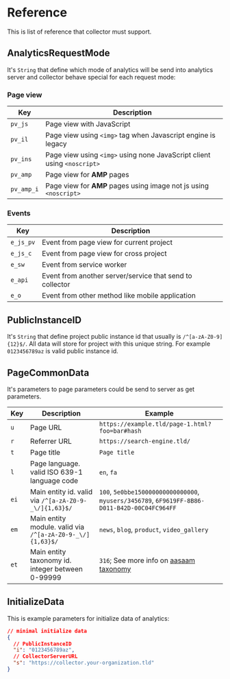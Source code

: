 # Reference

This is list of reference that collector must support.

## AnalyticsRequestMode

It's `String` that define which mode of analytics will be send into analytics server and collector behave special for each request mode:

### Page view

| Key        | Description                                                             |
| ---------- | ----------------------------------------------------------------------- |
| `pv_js`    | Page view with JavaScript                                               |
| `pv_il`    | Page view using `<img>` tag when Javascript engine is legacy            |
| `pv_ins`   | Page view using `<img>` using none JavaScript client using `<noscript>` |
| `pv_amp`   | Page view for **AMP** pages                                             |
| `pv_amp_i` | Page view for **AMP** pages using image not js using `<noscript>`       |

### Events

| Key       | Description                                              |
| --------- | -------------------------------------------------------- |
| `e_js_pv` | Event from page view for current project                 |
| `e_js_c`  | Event from page view for cross project                   |
| `e_sw`    | Event from service worker                                |
| `e_api`   | Event from another server/service that send to collector |
| `e_o`     | Event from other method like mobile application          |

## PublicInstanceID

It's `String` that define project public instance id that usually is `/^[a-zA-Z0-9]{12}$/`. All data will store for project with this unique string.
For example `0123456789az` is valid public instance id.

## PageCommonData

It's parameters to page parameters could be send to server as get parameters.

| Key  | Description                                               | Example                                                                                      |
| ---- | --------------------------------------------------------- | -------------------------------------------------------------------------------------------- |
| `u`  | Page URL                                                  | `https://example.tld/page-1.html?foo=bar#hash`                                               |
| `r`  | Referrer URL                                              | `https://search-engine.tld/`                                                                 |
| `t`  | Page title                                                | `Page title`                                                                                 |
| `l`  | Page language. valid ISO 639-1 language code              | `en`, `fa`                                                                                   |
| `ei` | Main entity id. valid via `/^[a-zA-Z0-9-_\/]{1,63}$/`     | `100`, `5e0bbe150000000000000000`, `myusers/3456789`, `6F9619FF-8B86-D011-B42D-00C04FC964FF` |
| `em` | Main entity module. valid via `/^[a-zA-Z0-9-_\/]{1,63}$/` | `news`, `blog`, `product`, `video_gallery`                                                   |
| `et` | Main entity taxonomy id. integer between 0-99999          | `316`; See more info on [aasaam taxonomy](https://github.com/aasaam/taxonomy)                |

## InitializeData

This is example parameters for initialize data of analytics:

```json
// minimal initialize data
{
  // PublicInstanceID
  "i": "0123456789az",
  // CollectorServerURL
  "s": "https://collector.your-organization.tld"
}
```

<!-- ## Request mode

This will represent how client send data to collector for future usage.

Type of request exist with `m` in URL, at GET parameters.

| Key   | Description                                              | Page view | Event |
| ----- | -------------------------------------------------------- | --------- | ----- |
| `jsp` | JavaScript client, send page view with initialize events | ✅        | ✅    |
| `jse` | JavaScript client, send page view with new events        | ✅        | ✅    |
| `amp` | amp page send page view                                  | ✅        | ⬜️   |
| `sw`  | In server worker, send event                             | ⬜️       | ✅    |
| `api` | Using api in server side or etc..., send event           | ⬜️       | ✅    |
| `il`  | image legacy browser send page view                      | ✅        | ⬜️   |
| `ins` | noscript image, no script send page view                 | ✅        | ⬜️   |
| `ia`  | noscript image, AMP for send page view                   | ✅        | ⬜️   |

## GET url parameters

| Key    | Example value                                                                  | Description                                                                    |
| ------ | ------------------------------------------------------------------------------ | ------------------------------------------------------------------------------ |
| `m`    | `jsp`                                                                          | Request mode                                                                   |
| `i`    | `0123456789az`                                                                 | Project public hash                                                            |
| `u`    | `https://example.tld/page-1.html?foo=bar#hash`                                 | Page URL                                                                       |
| `r`    | `https://another-website.tld/`                                                 | Referrer URL                                                                   |
| `cn`   | `https://example.tld/page-1.html`                                              | [Canonical link element](https://en.wikipedia.org/wiki/Canonical_link_element) |
| `mid`  | `page-1`                                                                       | Main identifier represent of main entity identifier of page                    |
| `ph`   | `0123456789abcdefgh`                                                           | Project private hash for API and server side usage                             |
| `c_ip` | `1.2.3.4`                                                                      | Client IP                                                                      |
| `c_ua` | `Mozilla/5.0 (X11; Ubuntu; Linux x86_64; rv:93.0) Gecko/20100101 Firefox/93.0` | Client User Agent string                                                       |

## POST body

```jsonc
{
  // client identifier
  "c": "MTYzNTk2MzQwNjoxNjM1OTYzNDA2OjFmampnOTFqMW5yY2NhbGI=",
  // page data
  "p": {
    // screen size
    "scr": "1920x1080",
    // view port size
    "vps": "1868x380",
    // colorDepth
    "cd": "24",
    // title
    "t": "Page title",
    // keywords
    "k": "key1,key2",
    // internal system user identifier
    "usr": "user-1",

    // performance data
    "prf": {
      // page load time
      "plt": "${pageLoadTime}",
      // domain lookup time
      "dlt": "${domainLookupTime}",
      // tcp connect time
      "tct": "${tcpConnectTime}",
      // server response time
      "srt": "${serverResponseTime}",
      // page download time
      "pdt": "${pageDownloadTime}",
      // redirect time
      "rt": "${redirectTime}",
      // dom interactive time
      "dit": "${domInteractiveTime}",
      // content load time
      "clt": "${contentLoadTime}"
    },

    /**
     * JavaScript modern clients only
     */
    // `devicePixelRatio`
    "dpr": "1",
    // is page loaded in iframe
    "if": false,
    // screen orientation
    "so": "l-p",
    // referrer url for store referrer that save until nvs (New visit state in minutes); default is 3600 seconds
    "rs": "https://another-website.tld/",

    // geo location
    "geo": {
      // latitude
      "lat": 35.6892,
      // longitude
      "lat": 51.389,
      // accuracy
      "acc": 1000
    }
  },
  // events
  "e": [
    {
      "ec": "Event category", // {String} required
      "ea": "Event action", // {String} required
      "el": "Event label", // {String} optional
      "ev": 64 // {Number(Integer)} optional
    }
    // ...
  ]
}
```

## Browser (JavaScript)

Useful for

T `__INITIALIZE_DATA__` data:

There is two script method:

1. `script.js` for modern and legacy browsers (IE 6+)
2. `script-modern.js` for modern browsers

### Minimal setup

This is tiniest possible script tag

```html
<script>
  // script.js or script-modern.js with __INITIALIZE_DATA__ data replacement
  // InitializeData:
  {
    // REQUIREMENTS:
    s: 'https://collector.your-organization.tld',
    i:  '0123456789az'
  };
</script>
```

For see possible object keys see [InitializeData](https://github.com/aasaam/analytics-client/blob/master/index.d.ts)

## AMP

For tracking amp page use following html for track page view:

```html
<noscript
  ><img
    style="display:none"
    height="1"
    width="1"
    alt=""
    src="https://collector.your-organization.tld/?m=ins&i=0123456789az&u=https%3A%2F%2Fexample.tld%2Fpage-1.html%3Ffoo%3Dbar%23hash&r=https%3A%2F%2Fsearch.tld%2F&cn=https%3A%2F%2Fexample.tld%2Fpage-1.html&mid=page-1"
/></noscript>
<amp-analytics
  id="aasaam"
  config="https://collector.your-organization.tld/amp.json"
>
  <script type="application/json">
    {
      "vars": {
        "i": "0123456789az",
        "mid": "page-1",
        "t": "Special page title",
        "k": "Special,Keywords,Separated,By,Comma"
      }
    }
  </script>
</amp-analytics>
```

## Service worker

For using in service worker there is no URL or document or view, so page view not available. But you can send your event to collector server.

```javascript
fetch('https://collector.your-organization.tld/?m=sw&i=0123456789az', {
  method: 'POST',
  headers: {
    'Content-type': 'application/json',
  },
  body: JSON.stringify({
    e: [
      {
        ec: 'Event category', // {String} required
        ea: 'Event action', // {String} required
        el: 'Event label', // {String} optional
        ev: 64, // {Number} optional
      },
    ],
  }),
});
```

## Server side

In case you want to send server side event to collector you need **project private hash** can use following examples:

### PHP

This is sample PHP version of event tracking on server side.

```php
<?php

/**
 * @param string $category
 * @param string $action
 * @param string $label (optional)
 * @param int $value (optional)
 */
function sendEvent($category, $action, $label = '', $value = '') {
  $ch = curl_init('https://collector.your-organization.tld/?m=api&i=0123456789az&ph=0123456789abcdefgh&c_ip=1.1.1.1&c_ua=Mozilla%2F5.0%20(X11%3B%20Ubuntu%3B%20Linux%20x86_64%3B%20rv%3A93.0)%20Gecko%2F20100101%20Firefox%2F93.0');
  $event = [
    'ec' => $category,
    'ea' => $action,
  ];
  if (!empty($label)) {
    $event['el'] = $label;
  }
  if (!empty($value)) {
    $event['ev'] = (int)$value;
  }
  curl_setopt($ch, CURLOPT_POSTFIELDS, json_encode([
    'e' => [
      $event,
    ],
  ]));
  curl_setopt($ch, CURLOPT_HTTPHEADER, [
    'Content-Type: application/json',
  ]);
  curl_setopt($ch, CURLOPT_RETURNTRANSFER, true );
  curl_exec($ch);
  curl_close($ch);
}

// call
sendEvent('Event category', 'Event action', 'Event label', 64);
sendEvent('Event category', 'Event action');
``` -->

